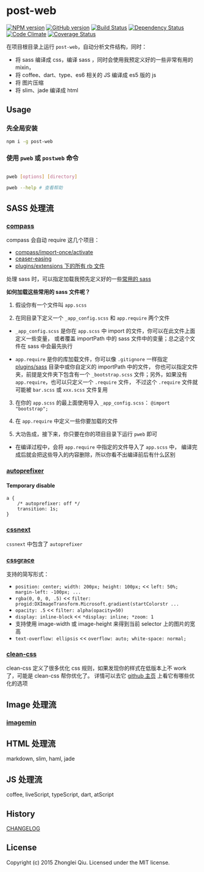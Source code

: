 # post-web
[![NPM version](https://badge.fury.io/js/post-web.svg)](https://npmjs.org/package/post-web)
[![GitHub version][git-tag-image]][project-url]
[![Build Status][travis-image]][travis-url]
[![Dependency Status][daviddm-url]][daviddm-image]
[![Code Climate][climate-image]][climate-url]
[![Coverage Status][coveralls-image]][coveralls-url]


在项目根目录上运行 `post-web`，自动分析文件结构，同时：

- 将 sass 编译成 css，编译 sass ，同时会使用我预定义好的一些非常有用的 mixin，
- 将 coffee、dart、type、es6 相关的 JS 编译成 es5 版的 js
- 将 图片压缩
- 将 slim、jade 编译成 html


## Usage

### 先全局安装

```bash
npm i -g post-web
```

### 使用 `pweb` 或 `postweb` 命令


```bash

pweb [options] [directory]

pweb --help # 查看帮助

```


## SASS 处理流

### [compass](http://compass-style.org/)

compass 会自动 require 这几个项目：

- [compass/import-once/activate](https://github.com/Compass/compass/tree/master/import-once)
- [ceaser-easing](https://github.com/jhardy/compass-ceaser-easing)
- [plugins/extensions 下的所有 rb 文件](./plugins/extensions)


处理 sass 时，可以指定加载我预先定义好的一些[常用的 sass](./plugins/sass)

__如何加载这些常用的 sass 文件呢？__

1. 假设你有一个文件叫 `app.scss`

2. 在同目录下定义一个 `_app_config.scss` 和 `app.require` 两个文件

  - `_app_config.scss` 是你在 `app.scss` 中 import 的文件，你可以在此文件上面定义一些变量，
    或者覆盖 importPath 中的 sass 文件中的变量；总之这个文件在 sass 中会最先执行

  - `app.require` 是你的库加载文件，你可以像 `.gitignore` 一样指定 [plugins/sass](./plugins/sass) 目录中或你自定义的 importPath 中的文件，
    你也可以指定文件夹，前提是文件夹下包含有一个 `_bootstrap.scss` 文件；另外，如果没有 `app.require`，也可以只定义一个 `.require` 文件，
    不过这个 `.require` 文件就可能被 `bar.scss` 或 `xxx.scss` 文件复用
    
3. 在你的 `app.scss` 的最上面使用导入 `_app_config.scss`： `@import "bootstrap";`

4. 在 `app.require` 中定义一些你要加载的文件

5. 大功告成，接下来，你只要在你的项目目录下运行 `pweb` 即可

  - 在编译过程中，会将 `app.require` 中指定的文件导入了 `app.scss` 中，
    编译完成后就会把这些导入的内容删除，所以你看不出编译前后有什么区别


### [autoprefixer](https://github.com/postcss/autoprefixer)

#### Temporary disable

```
a {
    /* autoprefixer: off */
    transition: 1s;
}
```

### [cssnext](https://github.com/cssnext/cssnext)

`cssnext` 中包含了 `autoprefixer`


### [cssgrace](https://github.com/cssdream/cssgrace)

支持的简写形式：

* `position: center; width: 200px; height: 100px;` << `left: 50%; margin-left: -100px; ...` 
* `rgba(0, 0, 0, .5)`     << `filter: progid:DXImageTransform.Microsoft.gradient(startColorstr ...`
* `opacity: .5`           << `filter: alpha(opacity=50)`
* `display: inline-block` << `*display: inline; *zoom: 1`
* 支持使用 image-width 或 image-height 来得到当前 selector 上的图片的宽高
* `text-overflow: ellipsis` << `overflow: auto; white-space: normal;`

### [clean-css](https://github.com/jakubpawlowicz/clean-css)

clean-css 定义了很多优化 css 规则，如果发现你的样式在低版本上不 work 了，可能是 clean-css 帮你优化了。
详情可以去它 [github 主页](https://github.com/jakubpawlowicz/clean-css) 上看它有哪些优化的选项




## Image 处理流

### [imagemin](https://github.com/imagemin/imagemin)


## HTML 处理流

markdown, slim, haml, jade


## JS 处理流

coffee, liveScript, typeScript, dart, atScript



## History

[CHANGELOG](CHANGELOG.md)


## License

Copyright (c) 2015 Zhonglei Qiu. Licensed under the MIT license.



[project-url]: https://github.com/qiu8310/post-web
[git-tag-image]: http://img.shields.io/github/tag/qiu8310/post-web.svg
[climate-url]: https://codeclimate.com/github/qiu8310/post-web
[climate-image]: https://codeclimate.com/github/qiu8310/post-web/badges/gpa.svg
[travis-url]: https://travis-ci.org/qiu8310/post-web
[travis-image]: https://travis-ci.org/qiu8310/post-web.svg?branch=master
[daviddm-url]: https://david-dm.org/qiu8310/post-web.svg?theme=shields.io
[daviddm-image]: https://david-dm.org/qiu8310/post-web
[coveralls-url]: https://coveralls.io/r/qiu8310/post-web
[coveralls-image]: https://coveralls.io/repos/qiu8310/post-web/badge.png

